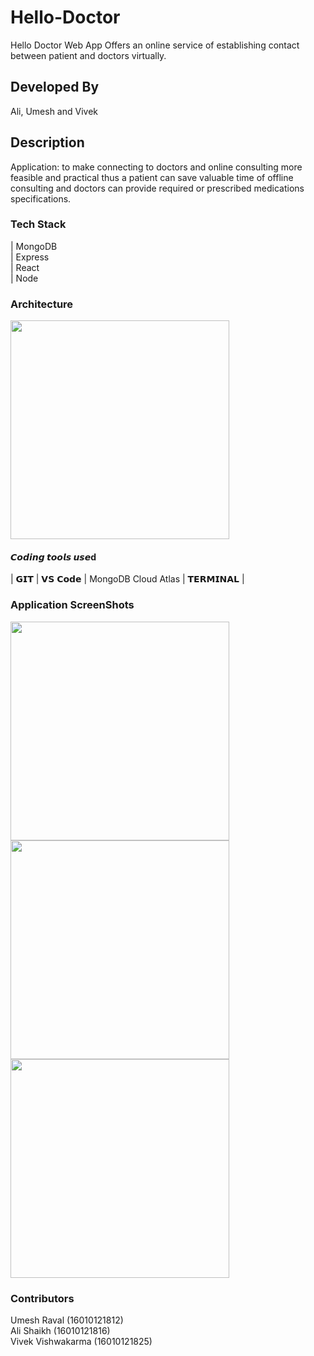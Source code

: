 # Hello-Doctor
Hello Doctor Web App Offers an online service of establishing contact between patient and doctors virtually.

## Developed By
Ali, Umesh and Vivek
## Description
Application: to make connecting to doctors and online consulting more feasible and practical thus a patient can save valuable time of offline consulting and doctors can provide required or prescribed medications specifications.

### Tech Stack
| MongoDB <br>| Express <br>| React <br>| Node 

### Architecture
<p>
<img src="https://i.imgur.com/CThyGQh.png" height="350px">
</p>

#### 𝘾𝙤𝙙𝙞𝙣𝙜 𝙩𝙤𝙤𝙡𝙨 𝙪𝙨𝙚d
| 𝗚𝗜𝗧  | 𝗩𝗦 𝗖𝗼𝗱𝗲 | MongoDB Cloud Atlas | 𝗧𝗘𝗥𝗠𝗜𝗡𝗔𝗟 |

### Application ScreenShots
<p>
<img src='https://i.imgur.com/hVVeVpK.jpeg' height="350px">
<img src='https://i.imgur.com/gTiRzrm.jpeg' height="350px">
<img src='https://i.imgur.com/MRSFMy3.jpeg' height="350px">
</p>


### Contributors
Umesh Raval (16010121812)<br>
Ali Shaikh (16010121816)<br>
Vivek Vishwakarma (16010121825)<br>
